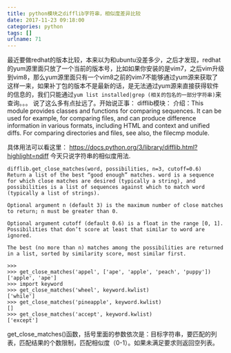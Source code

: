 ```yaml
---
title: python模块之difflib字符串，相似度差异比较
date: 2017-11-23 09:18:00
categories: python
tags: []
urlname: 71
---
```

最近要做redhat的版本比较，本来以为和ubuntu没差多少，之后才发现，redhat的yum源里面只放了一个当前的版本号，比如如果你安装的是vim7，之后vim升级到vim8，那么yum源里面只有一个vim8之前的vim7不能够通过yum源来获取了 这样一来，如果补丁包的版本不是最新的话，是无法通过yum源来直接获得软件的信息的，我们只能通过`yum list installed|grep (相关的包名的一部分字符串)`来查询。。。
说了这么多有点扯远了。开始说正事：
difflib模块：
介绍：This module provides classes and functions for comparing sequences. It can be used for example, for comparing files, and can produce difference information in various formats, including HTML and context and unified diffs. For comparing directories and files, see also, the filecmp module.

具体用法可以看这里：
https://docs.python.org/3/library/difflib.html?highlight=ndiff
今天只说字符串的相似度用法.

    difflib.get_close_matches(word, possibilities, n=3, cutoff=0.6)
    Return a list of the best “good enough” matches. word is a sequence for which close matches are desired (typically a string), and possibilities is a list of sequences against which to match word (typically a list of strings).
    
    Optional argument n (default 3) is the maximum number of close matches to return; n must be greater than 0.
    
    Optional argument cutoff (default 0.6) is a float in the range [0, 1]. Possibilities that don’t score at least that similar to word are ignored.
    
    The best (no more than n) matches among the possibilities are returned in a list, sorted by similarity score, most similar first.
    
    >>>
    >>> get_close_matches('appel', ['ape', 'apple', 'peach', 'puppy'])
    ['apple', 'ape']
    >>> import keyword
    >>> get_close_matches('wheel', keyword.kwlist)
    ['while']
    >>> get_close_matches('pineapple', keyword.kwlist)
    []
    >>> get_close_matches('accept', keyword.kwlist)
    ['except']
get_close_matches()函数，括号里面的参数依次是：目标字符串，要匹配的列表，匹配结果的个数限制，匹配相似度（0-1）。如果未满足要求则返回空列表。
